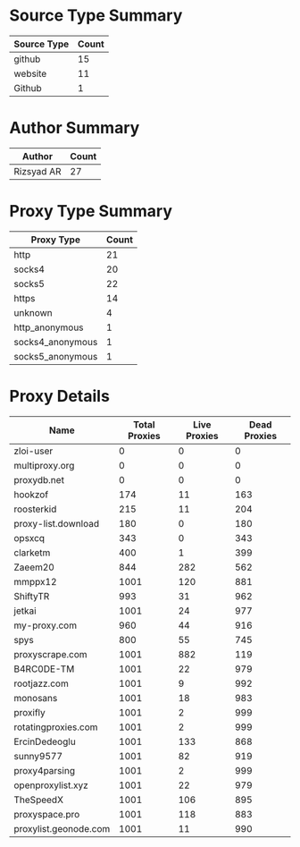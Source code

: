 # Source Type Summary

| Source Type | Count |
|-------------|-------|
| github | 15 |
| website | 11 |
| Github | 1 |


# Author Summary

| Author | Count |
|--------|-------|
| Rizsyad AR | 27 |


# Proxy Type Summary

| Proxy Type | Count |
|------------|-------|
| http | 21 |
| socks4 | 20 |
| socks5 | 22 |
| https | 14 |
| unknown | 4 |
| http_anonymous | 1 |
| socks4_anonymous | 1 |
| socks5_anonymous | 1 |


# Proxy Details

| Name | Total Proxies | Live Proxies | Dead Proxies |
|------|---------------|--------------|---------------|
| zloi-user | 0 | 0 | 0 |
| multiproxy.org | 0 | 0 | 0 |
| proxydb.net | 0 | 0 | 0 |
| hookzof | 174 | 11 | 163 |
| roosterkid | 215 | 11 | 204 |
| proxy-list.download | 180 | 0 | 180 |
| opsxcq | 343 | 0 | 343 |
| clarketm | 400 | 1 | 399 |
| Zaeem20 | 844 | 282 | 562 |
| mmppx12 | 1001 | 120 | 881 |
| ShiftyTR | 993 | 31 | 962 |
| jetkai | 1001 | 24 | 977 |
| my-proxy.com | 960 | 44 | 916 |
| spys | 800 | 55 | 745 |
| proxyscrape.com | 1001 | 882 | 119 |
| B4RC0DE-TM | 1001 | 22 | 979 |
| rootjazz.com | 1001 | 9 | 992 |
| monosans | 1001 | 18 | 983 |
| proxifly | 1001 | 2 | 999 |
| rotatingproxies.com | 1001 | 2 | 999 |
| ErcinDedeoglu | 1001 | 133 | 868 |
| sunny9577 | 1001 | 82 | 919 |
| proxy4parsing | 1001 | 2 | 999 |
| openproxylist.xyz | 1001 | 22 | 979 |
| TheSpeedX | 1001 | 106 | 895 |
| proxyspace.pro | 1001 | 118 | 883 |
| proxylist.geonode.com | 1001 | 11 | 990 |
